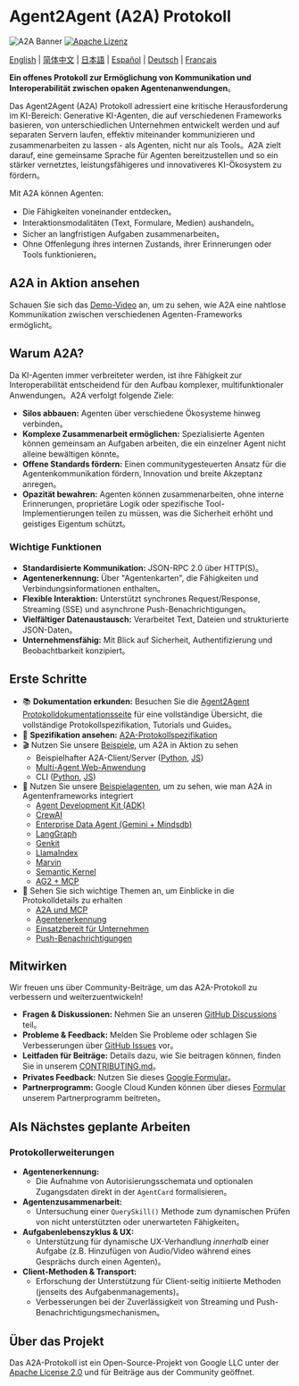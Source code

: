 # Agent2Agent (A2A) Protokoll

![A2A Banner](/docs/assets/a2a-banner.png)
[![Apache Lizenz](https://img.shields.io/badge/License-Apache_2.0-blue.svg)](LICENSE)
<p>
    <a href="/README.md">English</a> | <a href="/i18n/README_zh.md">简体中文</a> | <a href="/i18n/README_ja.md">日本語</a> | <a href="/i18n/README_es.md">Español</a> | <a href="/i18n/README_de.md">Deutsch</a> | <a href="/i18n/README_fr.md">Français</a>
</p>

**Ein offenes Protokoll zur Ermöglichung von Kommunikation und Interoperabilität zwischen opaken Agentenanwendungen**。

Das Agent2Agent (A2A) Protokoll adressiert eine kritische Herausforderung im KI-Bereich: Generative KI-Agenten, die auf verschiedenen Frameworks basieren, von unterschiedlichen Unternehmen entwickelt werden und auf separaten Servern laufen, effektiv miteinander kommunizieren und zusammenarbeiten zu lassen - als Agenten, nicht nur als Tools。A2A zielt darauf, eine gemeinsame Sprache für Agenten bereitzustellen und so ein stärker vernetztes, leistungsfähigeres und innovativeres KI-Ökosystem zu fördern。

Mit A2A können Agenten:

- Die Fähigkeiten voneinander entdecken。
- Interaktionsmodalitäten (Text, Formulare, Medien) aushandeln。
- Sicher an langfristigen Aufgaben zusammenarbeiten。
- Ohne Offenlegung ihres internen Zustands, ihrer Erinnerungen oder Tools funktionieren。

## A2A in Aktion ansehen

Schauen Sie sich das [Demo-Video](https://storage.googleapis.com/gweb-developer-goog-blog-assets/original_videos/A2A_demo_v4.mp4) an, um zu sehen, wie A2A eine nahtlose Kommunikation zwischen verschiedenen Agenten-Frameworks ermöglicht。

## Warum A2A?

Da KI-Agenten immer verbreiteter werden, ist ihre Fähigkeit zur Interoperabilität entscheidend für den Aufbau komplexer, multifunktionaler Anwendungen。A2A verfolgt folgende Ziele:

- **Silos abbauen:** Agenten über verschiedene Ökosysteme hinweg verbinden。
- **Komplexe Zusammenarbeit ermöglichen:** Spezialisierte Agenten können gemeinsam an Aufgaben arbeiten, die ein einzelner Agent nicht alleine bewältigen könnte。
- **Offene Standards fördern:** Einen communitygesteuerten Ansatz für die Agentenkommunikation fördern, Innovation und breite Akzeptanz anregen。
- **Opazität bewahren:** Agenten können zusammenarbeiten, ohne interne Erinnerungen, proprietäre Logik oder spezifische Tool-Implementierungen teilen zu müssen, was die Sicherheit erhöht und geistiges Eigentum schützt。

### Wichtige Funktionen

- **Standardisierte Kommunikation:** JSON-RPC 2.0 über HTTP(S)。
- **Agentenerkennung:** Über "Agentenkarten", die Fähigkeiten und Verbindungsinformationen enthalten。
- **Flexible Interaktion:** Unterstützt synchrones Request/Response, Streaming (SSE) und asynchrone Push-Benachrichtigungen。
- **Vielfältiger Datenaustausch:** Verarbeitet Text, Dateien und strukturierte JSON-Daten。
- **Unternehmensfähig:** Mit Blick auf Sicherheit, Authentifizierung und Beobachtbarkeit konzipiert。

## Erste Schritte

- 📚 **Dokumentation erkunden:** Besuchen Sie die [Agent2Agent Protokolldokumentationsseite](https://google.github.io/A2A/) für eine vollständige Übersicht, die vollständige Protokollspezifikation, Tutorials und Guides。
- 📝 **Spezifikation ansehen:** [A2A-Protokollspezifikation](https://google.github.io/A2A/specification/)
- 🎬 Nutzen Sie unsere [Beispiele](/samples), um A2A in Aktion zu sehen
  - Beispielhafter A2A-Client/Server ([Python](/samples/python/common), [JS](/samples/js/src))
  - [Multi-Agent Web-Anwendung](/demo/README.md)
  - CLI ([Python](/samples/python/hosts/cli/README.md), [JS](/samples/js/README.md))
- 🤖 Nutzen Sie unsere [Beispielagenten](/samples/python/agents/README.md), um zu sehen, wie man A2A in Agentenframeworks integriert
  - [Agent Development Kit (ADK)](/samples/python/agents/google_adk/README.md)
  - [CrewAI](/samples/python/agents/crewai/README.md)
  - [Enterprise Data Agent (Gemini + Mindsdb)](/samples/python/agents/mindsdb/README.md)
  - [LangGraph](/samples/python/agents/langgraph/README.md)
  - [Genkit](/samples/js/src/agents/README.md)
  - [LlamaIndex](/samples/python/agents/llama_index_file_chat/README.md)
  - [Marvin](/samples/python/agents/marvin/README.md)
  - [Semantic Kernel](/samples/python/agents/semantickernel/README.md)
  - [AG2 + MCP](/samples/python/agents/ag2/README.md)
- 📑 Sehen Sie sich wichtige Themen an, um Einblicke in die Protokolldetails zu erhalten
  - [A2A und MCP](https://google.github.io/A2A/topics/a2a-and-mcp/)
  - [Agentenerkennung](https://google.github.io/A2A/topics/agent-discovery/)
  - [Einsatzbereit für Unternehmen](https://google.github.io/A2A/topics/enterprise-ready/)
  - [Push-Benachrichtigungen](https://google.github.io/A2A/topics/streaming-and-async/#2-push-notifications-for-disconnected-scenarios)

## Mitwirken

Wir freuen uns über Community-Beiträge, um das A2A-Protokoll zu verbessern und weiterzuentwickeln!

- **Fragen & Diskussionen:** Nehmen Sie an unseren [GitHub Discussions](https://github.com/google/A2A/discussions) teil。
- **Probleme & Feedback:** Melden Sie Probleme oder schlagen Sie Verbesserungen über [GitHub Issues](https://github.com/google/A2A/issues) vor。
- **Leitfaden für Beiträge:** Details dazu, wie Sie beitragen können, finden Sie in unserem [CONTRIBUTING.md](CONTRIBUTING.md)。
- **Privates Feedback:** Nutzen Sie dieses [Google Formular](https://goo.gle/a2a-feedback)。
- **Partnerprogramm:** Google Cloud Kunden können über dieses [Formular](https://goo.gle/a2a-partner) unserem Partnerprogramm beitreten。

## Als Nächstes geplante Arbeiten

### Protokollerweiterungen

- **Agentenerkennung:**
  - Die Aufnahme von Autorisierungsschemata und optionalen Zugangsdaten direkt in der `AgentCard` formalisieren。
- **Agentenzusammenarbeit:**
  - Untersuchung einer `QuerySkill()` Methode zum dynamischen Prüfen von nicht unterstützten oder unerwarteten Fähigkeiten。
- **Aufgabenlebenszyklus & UX:**
  - Unterstützung für dynamische UX-Verhandlung _innerhalb_ einer Aufgabe (z.B. Hinzufügen von Audio/Video während eines Gesprächs durch einen Agenten)。
- **Client-Methoden & Transport:**
  - Erforschung der Unterstützung für Client-seitig initiierte Methoden (jenseits des Aufgabenmanagements)。
  - Verbesserungen bei der Zuverlässigkeit von Streaming und Push-Benachrichtigungsmechanismen。

## Über das Projekt

Das A2A-Protokoll ist ein Open-Source-Projekt von Google LLC unter der [Apache License 2.0](LICENSE) und für Beiträge aus der Community geöffnet.